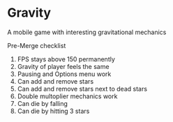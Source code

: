 # Gravity
A mobile game with interesting gravitational mechanics


Pre-Merge checklist
1. FPS stays above 150 permanently
2. Gravity of player feels the same
3. Pausing and Options menu work
4. Can add and remove stars
5. Can add and remove stars next to dead stars
6. Double multoplier mechanics work
7. Can die by falling
8. Can die by hitting 3 stars


